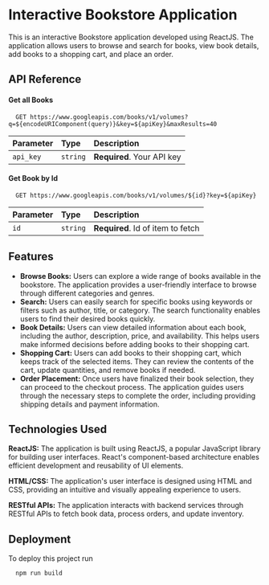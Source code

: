 # Interactive Bookstore Application

This is an interactive Bookstore application developed using ReactJS. The application allows users to browse and search for books, view book details, add books to a shopping cart, and place an order.


## API Reference

#### Get all Books

```http
  GET https://www.googleapis.com/books/v1/volumes?q=${encodeURIComponent(query)}&key=${apiKey}&maxResults=40
```

| Parameter | Type     | Description                |
| :-------- | :------- | :------------------------- |
| `api_key` | `string` | **Required**. Your API key |

#### Get Book by Id

```http
  GET https://www.googleapis.com/books/v1/volumes/${id}?key=${apiKey}
```

| Parameter | Type     | Description                       |
| :-------- | :------- | :-------------------------------- |
| `id`      | `string` | **Required**. Id of item to fetch |





## Features

- **Browse Books:** Users can explore a wide range of books available in the bookstore. The application provides a user-friendly interface to browse through different categories and genres.
- **Search:** Users can easily search for specific books using keywords or filters such as author, title, or category. The search functionality enables users to find their desired books quickly.
- **Book Details:** Users can view detailed information about each book, including the author, description, price, and availability. This helps users make informed decisions before adding books to their shopping cart.
- **Shopping Cart:** Users can add books to their shopping cart, which keeps track of the selected items. They can review the contents of the cart, update quantities, and remove books if needed.
- **Order Placement:** Once users have finalized their book selection, they can proceed to the checkout process. The application guides users through the necessary steps to complete the order, including providing shipping details and payment information.

## Technologies Used

**ReactJS:** The application is built using ReactJS, a popular JavaScript library for building user interfaces. React's component-based architecture enables efficient development and reusability of UI elements.

**HTML/CSS:** The application's user interface is designed using HTML and CSS, providing an intuitive and visually appealing experience to users.

**RESTful APIs:** The application interacts with backend services through RESTful APIs to fetch book data, process orders, and update inventory.
## Deployment

To deploy this project run

```bash
  npm run build
```

